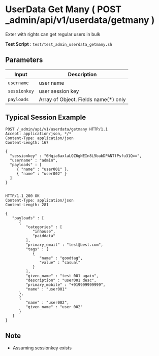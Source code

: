 # UserData Get Many ( POST _admin/api/v1/userdata/getmany )

Exter with rights can get regular users in bulk

**Test Script** : `test/test_admin_userdata_getmany.sh`

## Parameters

| Input | Description |
| ---- | ----------- |
| `username` | user name |
| `sessionkey` | user session key |
| `payloads` | Array of Object. Fields  name(*) only |

## Typical Session Example

```
POST /_admin/api/v1/userdata/getmany HTTP/1.1
Accept: application/json, */*
Content-Type: application/json
Content-Length: 167

{
  "sessionkey" : "6Hqia6axlaLQZ6gNEIn8L5babDPANTfPsfu31Q==",
  "username" : "admin",
  "payloads" : [
     { "name" : "user001" },
     { "name" : "user002" }
  ]
}


HTTP/1.1 200 OK
Content-Type: application/json
Content-Length: 281

{
   "payloads" : [
      {
         "categories" : [
            "inhouse",
            "paiddata"
         ],
         "primary_email" : "test@best.com",
         "tags" : [
            {
               "name" : "goodtag",
               "value" : "casual"
            }
         ],
         "given_name" : "test 001 again",
         "description" : "user001 desc",
         "primary_mobile" : "+919999999999",
         "name" : "user001"
      },
      {
         "name" : "user002",
         "given_name" : "user 002"
      }
   ]
}
```

## Note

- Assuming sessionkey exists
